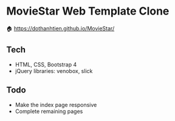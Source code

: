 # MovieStar Web Template Clone
🏠 https://dothanhtien.github.io/MovieStar/
## Tech
- HTML, CSS, Bootstrap 4
- jQuery libraries: venobox, slick
## Todo
- Make the index page responsive
- Complete remaining pages
